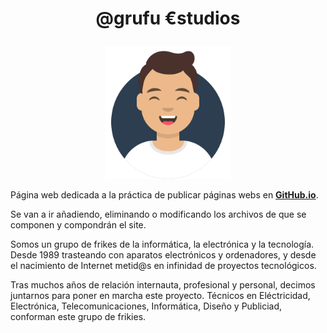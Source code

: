 # <p align="center">@grufu €studios</p>
<p align="center"><img width="200" src="assets/img/avataaars.svg"></p>

Página web dedicada a la práctica de publicar páginas webs en [**GitHub.io**](https://github.com).

Se van a ir añadiendo, eliminando o modificando los archivos de que se componen y compondrán el site.

<p>Somos un grupo de frikes de la informática, la electrónica y la tecnología. Desde 1989 trasteando con aparatos electrónicos y ordenadores, y desde el nacimiento de Internet metid@s en infinidad de proyectos tecnológicos.</p>
<p>Tras muchos años de relación internauta, profesional y personal, decimos juntarnos para poner en marcha este proyecto. Técnicos en Eléctricidad, Electrónica, Telecomunicaciones, Informática, Diseño y Publiciad, conforman este grupo de frikies.</p>
